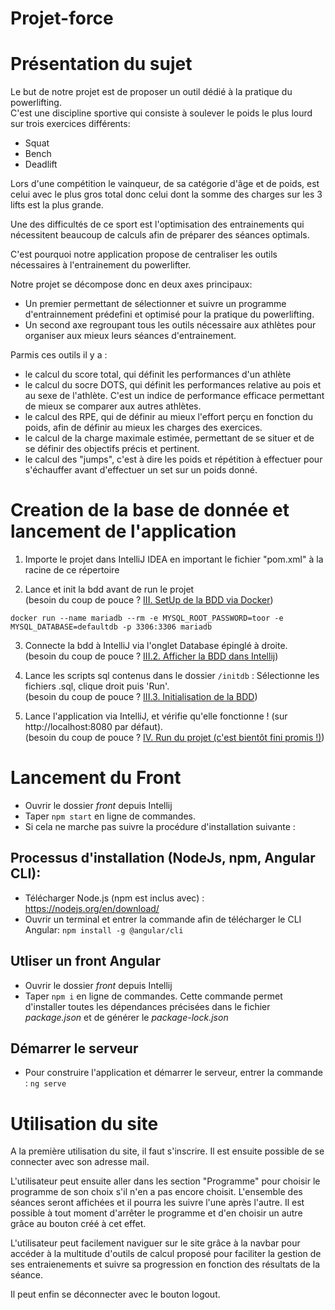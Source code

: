 # Projet-force
# Présentation du sujet

Le but de notre projet est de proposer un outil dédié à la pratique du powerlifting. <br>
C'est une discipline sportive qui consiste à soulever le poids le plus lourd sur trois exercices différents:
* Squat
* Bench
* Deadlift

Lors d'une compétition le vainqueur, de sa catégorie d'âge et de poids, est celui avec le plus gros total donc celui dont la somme des charges sur les 3 lifts est la plus grande. <br>

Une des difficultés de ce sport est l'optimisation des entrainements qui nécessitent beaucoup de calculs afin de préparer des séances optimals. <br>

C'est pourquoi notre application propose de centraliser les outils nécessaires à l'entrainement du powerlifter. <br>

Notre projet se décompose donc en deux axes principaux:

* Un premier permettant de sélectionner et suivre un programme d'entrainnement prédefini et optimisé pour la pratique du powerlifting.
* Un second axe regroupant tous les outils nécessaire aux athlètes pour organiser aux mieux leurs séances d'entrainement.

Parmis ces outils il y a :
* le calcul du score total, qui définit les performances d'un athlète
* le calcul du socre DOTS, qui définit les performances relative au pois et au sexe de l'athlète. C'est un indice de performance efficace permettant de mieux se comparer aux autres athlètes.
* le calcul des RPE, qui de définir au mieux l'effort perçu en fonction du poids, afin de définir au mieux les charges des exercices.
* le calcul de la charge maximale estimée, permettant de se situer et de se définir des objectifs précis et pertinent.
* le calcul des "jumps", c'est à dire les poids et répétition à effectuer pour s'échauffer avant d'effectuer un set sur un poids donné.

# Creation de la base de donnée et lancement de l'application

1. Importe le projet dans IntelliJ IDEA en important le fichier "pom.xml" à la racine de ce répertoire


2. Lance et init la bdd avant de run le projet<br>
   (besoin du coup de pouce ?  [III. SetUp de la BDD via Docker](https://github.com/resourcepool/training-spring-boot/tree/readme-setup#iii-setup-de-la-bdd-via-docker))

```
docker run --name mariadb --rm -e MYSQL_ROOT_PASSWORD=toor -e MYSQL_DATABASE=defaultdb -p 3306:3306 mariadb
```

3. Connecte la bdd à IntelliJ via l'onglet Database épinglé à droite.<br>
   (besoin du coup de pouce ?  [III.2. Afficher la BDD dans Intellij](https://github.com/resourcepool/training-spring-boot/tree/readme-setup#2-afficher-la-bdd-dans-intellij))


4. Lance les scripts sql contenus dans le dossier `/initdb` : Sélectionne les fichiers .sql, clique droit puis 'Run'.<br>
   (besoin du coup de pouce ?  [III.3. Initialisation de la BDD](https://github.com/resourcepool/training-spring-boot/tree/readme-setup#3-initialisation-de-la-bdd))


5. Lance l'application via IntelliJ, et vérifie qu'elle fonctionne ! (sur http://localhost:8080 par défaut).<br>
   (besoin du coup de pouce ?  [IV. Run du projet (c'est bientôt fini promis !)](https://github.com/resourcepool/training-spring-boot/tree/readme-setup#iv-run-du-projet-cest-bientôt-fini-promis-))
   
# Lancement du Front

* Ouvrir le dossier *front* depuis Intellij
* Taper `npm start` en ligne de commandes. 
* Si cela ne marche pas suivre la procédure d'installation suivante :

## Processus d'installation (NodeJs, npm, Angular CLI):

* Télécharger Node.js (npm est inclus avec) : https://nodejs.org/en/download/
* Ouvrir un terminal et entrer la commande afin de télécharger le CLI Angular: `npm install -g @angular/cli`

## Utliser un front Angular

* Ouvrir le dossier *front* depuis Intellij
* Taper `npm i` en ligne de commandes. 
Cette commande permet d'installer toutes les dépendances précisées dans le fichier *package.json* et de générer le *package-lock.json*

## Démarrer le serveur
* Pour construire l'application et démarrer le serveur, entrer la commande : `ng serve`


# Utilisation du site

A la première utilisation du site, il faut s'inscrire. Il est ensuite possible de se connecter avec son adresse mail. <br>

L'utilisateur peut ensuite aller dans les section "Programme" pour choisir le programme de son choix s'il n'en a pas encore choisit. L'ensemble des séances seront affichées et il pourra les suivre l'une après l'autre. Il est possible à tout moment d'arrêter le programme et d'en choisir un autre grâce au bouton créé à cet effet. <br>

L'utilisateur peut facilement naviguer sur le site grâce à la navbar pour accéder à la multitude d'outils de calcul proposé pour faciliter la gestion de ses entraienements et suivre sa progression en fonction des résultats de la séance. <br>

Il peut enfin se déconnecter avec le bouton logout.
